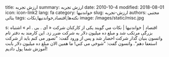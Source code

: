 title: ارزش تجربه
summary: ارزش تجربه
date: 2010-10-4
modified: 2018-08-01
icon:  icon-link2
lang: fa
category: خواندنیها
slug: ارزش-تجربه
authors: مجتبی بنائی
tags: نکته‌ها,اقتصاد,خواندنیها,نکات
image: /images/static/misc.jpg

s: اقتصاد | خواندنیها | نکات  مي گويند یکی از کارکنان شرکت « آی . بی . ام » اشتباه بزرگی مرتکب شد و مبلغ ده میلیون دلار به شرکت ضرر زد.  این کارمند به دفتر تام واتسون بنيان گذار شركت احضار شد و پس از ورود گفت: "تصور می کنم باید از شرکت استعفا دهم".  واتسون گفت: "شوخی می کني! ما همین الان مبلغ ده میلیون دلار بابت آموزش شما پول دادیم!